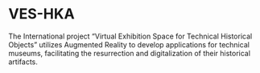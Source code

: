 # VES-HKA
The International project “Virtual Exhibition Space for Technical Historical Objects” utilizes Augmented Reality to develop applications for technical museums, facilitating the resurrection and digitalization of their historical artifacts.
